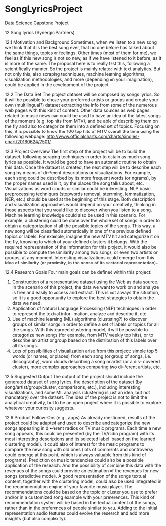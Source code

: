 # SongLyricsProject
Data Science Capstone Project

12 Song lyrics (Synergic Partners) 

12.1 Motivation and Background
Sometimes, when we listen to a new song we think that it is the best song ever, that no one before has talked about the same things, topics or feelings. Other times (most of them for me), we feel as if this new song is not so new, as if we have listened to it before, as it is more of the same. The proposal here is to really test this, following a scientifically manner. So the project is mainly related with text analytics. But not only this, also scraping techniques, machine learning algorithms, visualization methodologies, and more (depending on your imagination), could be applied in the development of the project.

12.2 The Data Set
The project dataset will be composed by songs lyrics. So it will be possible to chose your preferred artists or groups and create your own (multilingual?) dataset extracting the info from some of the numerous web pages with this kind of content. Other data sources as web pages related to music news can could be used to have an idea of the latest songs of the moment (e.g. top hits from MTV), and be able of describing them on the fly and also to categorize them into a defined set of topics. Focusing on this, it is possible to know the 100 top hits of MTV overall the time using the following webpage:
http://www.officialcharts.com/charts/singles-chart/20160624/7501/

12.3 Project Overview
The first step of the project will be to build the dataset, following scraping techniques in order to obtain as much song lyrics as possible. It would be good to have an automatic routine to obtain this data. Once the dataset is created, the next step will be to describe each song by means of di↵erent descriptions or visualizations. For example, each song could be described by its more frequent words (or ngrams), by the proper names used in it, by the places the song talks about, etc. Visualizations as word clouds or similar could be interesting. NLP basic preprocessing techniques (stopwords removal, stemming, lemmatization, NER, etc.) should be used at the beginning of this stage. Both description and visualization approaches would depend on your creativity, thinking in those aspects that you would like to discover when you listen to a song. Machine learning knowledge could also be used in this scenario. For example, a clustering could be done over the whole set of songs in order to obtain a categorization of all the possible topics of the songs. This way, a new song will be classified automatically in one of the previous defined topics or labels. For example, imagine the new MTV hit and categorize it on the fly, knowing to which of your defined clusters it belongs. With the required representation of the information for this project, it would also be possible to compute the similarity among two songs, or even two artists or groups, at any moment. Interesting visualizations could emerge from this idea of similarity (or proximity, in the sense of its vectorial representation)..

12.4 Research Goals
Four main goals can be defined within this project:
1. Construction of a representative dataset using the Web as data source. In the scenario of this project, the data we want to work on and analyze is free and easily to access and extract. This is not always the situation, so it is a good opportunity to explore the best strategies to obtain the data we need.
2. Application of Natural Language Processing (NLP) techniques in order to represent the textual infor- mation, analyze and describe it, etc.
3. Use of machine learning (ML) algorithms (clustering?) to discover groups of similar songs in order to define a set of labels or topics for all the songs. With this learned clustering model, it will be possible to categorize new songs (for example, from MTV weekly top hits), or to describe an artist or group based on the distribution of this labels over all its songs.
4. Lots of possibilities of visualization arise from this project: simple top 5 words (or names, or places) from each song (or group of songs, i.e. discography), word clouds describing a song or artist (or a dis- covered cluster), more complex approaches comparing two di↵erent artists, etc.

12.5 Suggested Output
The output of the project should include the generated dataset of song lyrics, the description of the dataset (by song/artist/group/cluster, comparisons, etc.), including interesting visualizations, and some ML analysis (clustering is just an idea, but not mandatory) over the dataset. The idea of the project is not to limit the analytical creativity, but to be an open project where it is possible to explore whatever your curiosity suggests.

12.6 Product Follow-Ons (e.g., apps)
As already mentioned, results of the project could be adapted and used to describe and categorize the new songs appearing in di↵erent radios or TV music programs. Each time a new song appears, this could be presented (by the TV/radio program) with its most interesting descriptions and its selected label (based on the learned clustering model). It could also of interest for the music programs to compare the new song with old ones (lots of comments and controversy could emerge at this point, which is always valuable from this kind of programs). Prediction on music tendencies could also be a possible application of the research. And the possibility of combine this data with the revenues of the songs could provide an estimation of the revenues for new songs (predictive model). A good representation of the songs textual content, together with the clustering model, could also be used integrated in the recommendation engine of your favorite music player. The recommendations could be based on the topic or cluster you use to prefer and/or in a customized song example with your preferences. This kind of recommendation system will be based in the textual content of the songs, rather than in the preferences of people similar to you. Adding to the initial representation audio features could evolve the research and add more insights (but also complexity).